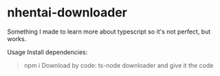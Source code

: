 # nhentai-downloader
Something I made to learn more about typescript so it's not perfect, but works.

Usage
  Install dependencies: 
  > npm i
  Download by code: 
  > ts-node downloader and give it the code
